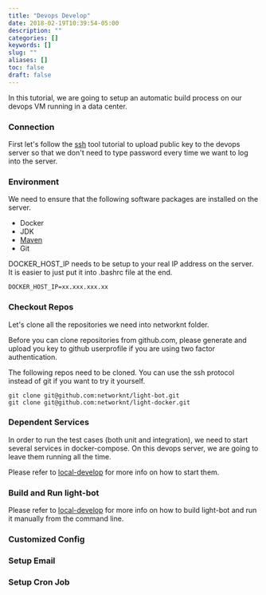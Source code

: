 ```yaml
---
title: "Devops Develop"
date: 2018-02-19T10:39:54-05:00
description: ""
categories: []
keywords: []
slug: ""
aliases: []
toc: false
draft: false
---
```


In this tutorial, we are going to setup an automatic build process on our devops VM running
in a data center.

### Connection

First let's follow the [ssh] tool tutorial to upload public key to the devops server so that
we don't need to type password every time we want to log into the server.

### Environment

We need to ensure that the following software packages are installed on the server.

* Docker
* JDK
* [Maven][]
* Git

DOCKER_HOST_IP needs to be setup to your real IP address on the server. It is easier to just
put it into .bashrc file at the end. 

```
DOCKER_HOST_IP=xx.xxx.xxx.xx
```

### Checkout Repos

Let's clone all the repositories we need into networknt folder.

Before you can clone repositories from github.com, please generate and upload you key to 
github userprofile if you are using two factor authentication.

The following repos need to be cloned. You can use the ssh protocol instead of git if you
want to try it yourself.

```
git clone git@github.com:networknt/light-bot.git
git clone git@github.com:networknt/light-docker.git
```

### Dependent Services

In order to run the test cases (both unit and integration), we need to start several services
in docker-compose. On this devops server, we are going to leave them running all the time. 

Please refer to [local-develop][] for more info on how to start them. 

### Build and Run light-bot

Please refer to [local-develop][] for more info on how to build light-bot and run it manually
from the command line. 

### Customized Config


### Setup Email

### Setup Cron Job



[ssh]: /tool/ssh/
[Maven]: /tool/maven/
[local-develop]: /tutorial/bot/local-develop/
 
